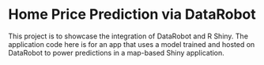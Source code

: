 
<!-- README.md is generated from README.Rmd. Please edit that file -->

# Home Price Prediction via DataRobot

<!-- badges: start -->
<!-- badges: end -->

This project is to showcase the integration of DataRobot and R Shiny.
The application code here is for an app that uses a model trained and
hosted on DataRobot to power predictions in a map-based Shiny
application.
